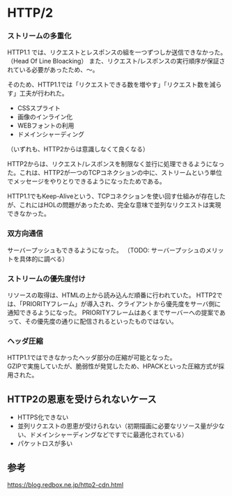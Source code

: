 # HTTP/2

### ストリームの多重化
HTTP1.1 では、リクエストとレスポンスの組を一つずつしか送信できなかった。（Head Of Line Bloacking）
また、リクエスト/レスポンスの実行順序が保証されている必要があったため、〜。

そのため、HTTP1.1では「リクエストできる数を増やす」「リクエスト数を減らす」工夫が行われた。
- CSSスプライト
- 画像のインライン化
- WEBフォントの利用
- ドメインシャーディング

（いずれも、HTTP2からは意識しなくて良くなる）

HTTP2からは、リクエスト/レスポンスを制限なく並行に処理できるようになった。これは、HTTP2が一つのTCPコネクションの中に、ストリームという単位でメッセージをやりとりできるようになったためである。

HTTP1.1でもKeep-Aliveという、TCPコネクションを使い回す仕組みが存在したが、これにはHOLの問題があったため、完全な意味で並列なリクエストは実現できなかった。

### 双方向通信
サーバープッシュもできるようになった。
（TODO: サーバープッシュのメリットを具体的に調べる）

### ストリームの優先度付け
リソースの取得は、HTMLの上から読み込んだ順番に行われていた。
HTTP2では、「PRIORITYフレーム」が導入され、クライアントから優先度をサーバ側に通知できるようになった。
PRIORITYフレームはあくまでサーバーへの提案であって、その優先度の通りに配信されるといったものではない。

### ヘッダ圧縮
HTTP1.1ではできなかったヘッダ部分の圧縮が可能となった。  
GZIPで実施していたが、脆弱性が発覚したため、HPACKといった圧縮方式が採用された。

## HTTP2の恩恵を受けられないケース
- HTTPS化できない
- 並列リクエストの恩恵が受けられない（初期描画に必要なリソース量が少ない、ドメインシャーディングなどですでに最適化されている）
- パケットロスが多い

## 参考
https://blog.redbox.ne.jp/http2-cdn.html
